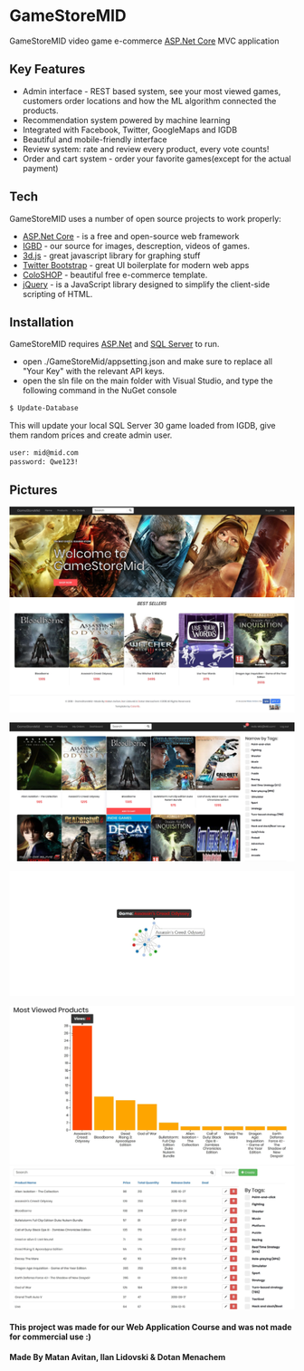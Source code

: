 # GameStoreMID

GameStoreMID video game e-commerce [ASP.Net Core](https://www.asp.net/core/overview/aspnet-vnext)  MVC application

## Key Features

  - Admin interface - REST based system, see your most viewed games, customers order locations and how the ML algorithm connected the products.
  - Recommendation system powered by machine learning
  - Integrated with Facebook, Twitter, GoogleMaps and IGDB
  - Beautiful and mobile-friendly interface
  - Review system: rate and review every product, every vote counts!
  - Order and cart system - order your favorite games(except for the actual payment)

## Tech

GameStoreMID uses a number of open source projects to work properly:

* [ASP.Net Core](https://www.asp.net/core/overview/aspnet-vnext) - is a free and open-source web framework
* [IGBD](https://api.igdb.com/) - our source for images, descreption, videos of games.
* [3d.js](https://d3js.org/) - great javascript library for graphing stuff
* [Twitter Bootstrap](http://twitter.github.com/bootstrap/) - great UI boilerplate for modern web apps
* [ColoSHOP](https://colorlib.com/etc/coloshop/index.html) - beautiful free e-commerce template.
* [jQuery](http://jquery.com) - is a JavaScript library designed to simplify the client-side scripting of HTML.

## Installation

GameStoreMID requires [ASP.Net](https://www.asp.net/core/overview/aspnet-vnext) and [SQL Server](https://www.microsoft.com/en-us/sql-server/sql-server-2017) to run.

 - open ./GameStoreMid/appsetting.json and make sure to replace all "Your Key" with the relevant API keys.
 - open the sln file on the main folder with Visual Studio, and type the following command in the NuGet console

```sh
$ Update-Database
```
This will update your local SQL Server 30 game loaded from IGDB, give them random prices and create admin user.
```
user: mid@mid.com
password: Qwe123!
```
## Pictures
![Landing Page](./readmepics/main.jpg)
![Best Sellers](./readmepics/bestsellers.jpg)

![Product Page](./readmepics/products.jpg)

![Similar graph](./readmepics/similargraph.jpg)

![Most Viewed Graph](./readmepics/mostviewed.jpg)
![Products Management](./readmepics/prodcutspanel.jpg)




#### This project was made for our Web Application Course and was not made for commercial use :)

#### Made By Matan Avitan, Ilan Lidovski & Dotan Menachem